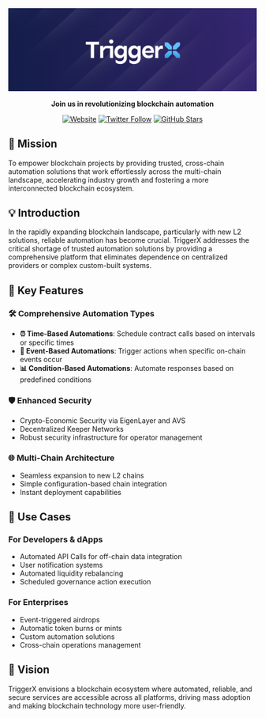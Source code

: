 <!-- <div align="center">
  <img src="../assets/TriggerXIcon.png" alt="TriggerX Logo" width="100" height="100">
  <h1>TriggerX</h1>
  <p><strong>Your One-Stop Blockchain Automation Solution</strong></p>
</div> -->

<div align="center">
  <img src="../assets/TriggerXBanner.png" alt="TriggerX Logo">
  <!-- <h1>TriggerX</h1> -->
</div>

<div align="center">
  <p><strong>Join us in revolutionizing blockchain automation</strong></p>
  
  [![Website](https://img.shields.io/badge/Website-triggerx.network-blue)](https://triggerx.network)
  [![Twitter Follow](https://img.shields.io/twitter/follow/TriggerX?style=social)](https://x.com/_TriggerX)
  [![GitHub Stars](https://img.shields.io/github/stars/TriggerX?style=social)](https://github.com/trigg3rX)
</div>

## 🎯 Mission
To empower blockchain projects by providing trusted, cross-chain automation solutions that work effortlessly across the multi-chain landscape, accelerating industry growth and fostering a more interconnected blockchain ecosystem.

## 💡 Introduction
In the rapidly expanding blockchain landscape, particularly with new L2 solutions, reliable automation has become crucial. TriggerX addresses the critical shortage of trusted automation solutions by providing a comprehensive platform that eliminates dependence on centralized providers or complex custom-built systems.

## 🔑 Key Features

### 🛠 Comprehensive Automation Types
- **⏰ Time-Based Automations**: Schedule contract calls based on intervals or specific times
- **🔄 Event-Based Automations**: Trigger actions when specific on-chain events occur
- **📊 Condition-Based Automations**: Automate responses based on predefined conditions

### 🛡 Enhanced Security
- Crypto-Economic Security via EigenLayer and AVS
- Decentralized Keeper Networks
- Robust security infrastructure for operator management

### 🌐 Multi-Chain Architecture
- Seamless expansion to new L2 chains
- Simple configuration-based chain integration
- Instant deployment capabilities

## 💼 Use Cases

### For Developers & dApps
- Automated API Calls for off-chain data integration
- User notification systems
- Automated liquidity rebalancing
- Scheduled governance action execution

### For Enterprises
- Event-triggered airdrops
- Automatic token burns or mints
- Custom automation solutions
- Cross-chain operations management

## 🔮 Vision
TriggerX envisions a blockchain ecosystem where automated, reliable, and secure services are accessible across all platforms, driving mass adoption and making blockchain technology more user-friendly.

